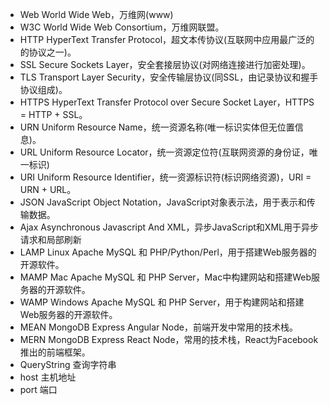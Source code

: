 * Web         World Wide Web，万维网(www)
* W3C         World Wide Web Consortium，万维网联盟。
* HTTP        HyperText Transfer Protocol，超文本传协议(互联网中应用最广泛的的协议之一)。
* SSL         Secure Sockets Layer，安全套接层协议(对网络连接进行加密处理)。
* TLS         Transport Layer Security，安全传输层协议(同SSL，由记录协议和握手协议组成)。
* HTTPS       HyperText Transfer Protocol over Secure Socket Layer，HTTPS = HTTP + SSL。
* URN         Uniform Resource Name，统一资源名称(唯一标识实体但无位置信息)。
* URL         Uniform Resource Locator，统一资源定位符(互联网资源的身份证，唯一标识)
* URI         Uniform Resource Identifier，统一资源标识符(标识网络资源)，URI = URN + URL。
* JSON        JavaScript Object Notation，JavaScript对象表示法，用于表示和传输数据。
* Ajax        Asynchronous Javascript And XML，异步JavaScript和XML用于异步请求和局部刷新
* LAMP        Linux Apache MySQL 和 PHP/Python/Perl，用于搭建Web服务器的开源软件。
* MAMP        Mac Apache MySQL 和 PHP Server，Mac中构建网站和搭建Web服务器的开源软件。
* WAMP        Windows Apache MySQL 和 PHP Server，用于构建网站和搭建Web服务器的开源软件。
* MEAN        MongoDB Express Angular Node，前端开发中常用的技术栈。
* MERN        MongoDB Express React Node，常用的技术栈，React为Facebook推出的前端框架。
* QueryString 查询字符串
* host        主机地址
* port        端口
